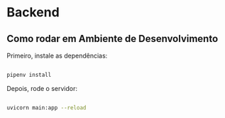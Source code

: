 # Backend

## Como rodar em Ambiente de Desenvolvimento

Primeiro, instale as dependências:

```bash

pipenv install

```

Depois, rode o servidor:

```bash

uvicorn main:app --reload

```


```

